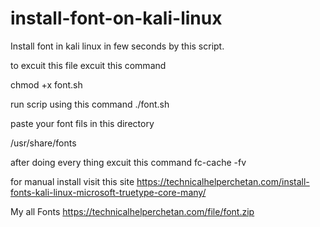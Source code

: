 # install-font-on-kali-linux
Install font in kali linux in few seconds by this script.

to excuit this file excuit this command 

chmod +x font.sh

run scrip using this command 
./font.sh

paste your font fils in this directory

/usr/share/fonts

after doing every thing excuit this command
fc-cache -fv

for manual install visit this site 
https://technicalhelperchetan.com/install-fonts-kali-linux-microsoft-truetype-core-many/

My all Fonts 
https://technicalhelperchetan.com/file/font.zip
